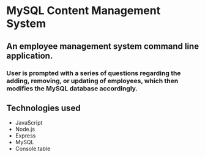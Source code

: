 # MySQL Content Management System

## An employee management system command line application. 

### User is prompted with a series of questions regarding the adding, removing, or updating of employees, which then modifies the MySQL database accordingly.

## Technologies used
* JavaScript
* Node.js
* Express
* MySQL
* Console.table
